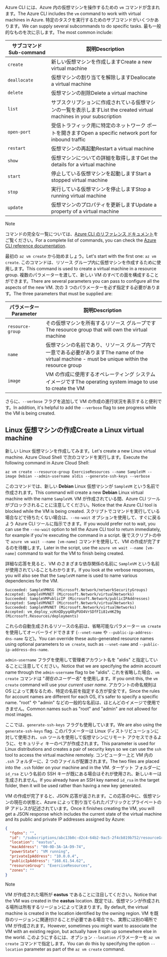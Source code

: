 <span data-ttu-id="63a16-101">Azure CLI には、Azure 内の仮想マシンを操作するための `vm` コマンドが含まれます。</span><span class="sxs-lookup"><span data-stu-id="63a16-101">The Azure CLI includes the `vm` command to work with virtual machines in Azure.</span></span> <span data-ttu-id="63a16-102">特定のタスクを実行するためのサブコマンドがいくつかあります。</span><span class="sxs-lookup"><span data-stu-id="63a16-102">We can supply several subcommands to do specific tasks.</span></span> <span data-ttu-id="63a16-103">最も一般的なものを次に示します。</span><span class="sxs-lookup"><span data-stu-id="63a16-103">The most common include:</span></span>

| <span data-ttu-id="63a16-104">サブコマンド</span><span class="sxs-lookup"><span data-stu-id="63a16-104">Sub-command</span></span> | <span data-ttu-id="63a16-105">説明</span><span class="sxs-lookup"><span data-stu-id="63a16-105">Description</span></span> |
|-------------|-------------|
| `create`    | <span data-ttu-id="63a16-106">新しい仮想マシンを作成します</span><span class="sxs-lookup"><span data-stu-id="63a16-106">Create a new virtual machine</span></span> |
| `deallocate` | <span data-ttu-id="63a16-107">仮想マシンの割り当てを解除します</span><span class="sxs-lookup"><span data-stu-id="63a16-107">Deallocate a virtual machine</span></span> |
| `delete` | <span data-ttu-id="63a16-108">仮想マシンの削除</span><span class="sxs-lookup"><span data-stu-id="63a16-108">Delete a virtual machine</span></span> |
| `list` | <span data-ttu-id="63a16-109">サブスクリプションに作成されている仮想マシンの一覧を表示します</span><span class="sxs-lookup"><span data-stu-id="63a16-109">List the created virtual machines in your subscription</span></span> |
| `open-port` | <span data-ttu-id="63a16-110">受信トラフィック用に特定のネットワーク ポートを開きます</span><span class="sxs-lookup"><span data-stu-id="63a16-110">Open a specific network port for inbound traffic</span></span> |
| `restart` | <span data-ttu-id="63a16-111">仮想マシンの再起動</span><span class="sxs-lookup"><span data-stu-id="63a16-111">Restart a virtual machine</span></span> |
| `show` | <span data-ttu-id="63a16-112">仮想マシンについての詳細を取得します</span><span class="sxs-lookup"><span data-stu-id="63a16-112">Get the details for a virtual machine</span></span> |
| `start` | <span data-ttu-id="63a16-113">停止している仮想マシンを起動します</span><span class="sxs-lookup"><span data-stu-id="63a16-113">Start a stopped virtual machine</span></span> |
| `stop` | <span data-ttu-id="63a16-114">実行している仮想マシンを停止します</span><span class="sxs-lookup"><span data-stu-id="63a16-114">Stop a running virtual machine</span></span> |
| `update` | <span data-ttu-id="63a16-115">仮想マシンのプロパティを更新します</span><span class="sxs-lookup"><span data-stu-id="63a16-115">Update a property of a virtual machine</span></span> |

> [!NOTE]
> <span data-ttu-id="63a16-116">コマンドの完全な一覧については、[Azure CLI のリファレンス ドキュメント](https://docs.microsoft.com/cli/azure/reference-index?view=azure-cli-latest)をご覧ください。</span><span class="sxs-lookup"><span data-stu-id="63a16-116">For a complete list of commands, you can check the [Azure CLI reference documentation](https://docs.microsoft.com/cli/azure/reference-index?view=azure-cli-latest).</span></span>

<span data-ttu-id="63a16-117">最初の `az vm create` から始めましょう。</span><span class="sxs-lookup"><span data-stu-id="63a16-117">Let's start with the first one: `az vm create`.</span></span> <span data-ttu-id="63a16-118">このコマンドは、リソース グループ内に仮想マシンを作成するために使用します。</span><span class="sxs-lookup"><span data-stu-id="63a16-118">This command is used to create a virtual machine in a resource group.</span></span> <span data-ttu-id="63a16-119">複数のパラメーターを渡して、新しい VM のすべての面を構成することができます。</span><span class="sxs-lookup"><span data-stu-id="63a16-119">There are several parameters you can pass to configure all the aspects of the new VM.</span></span> <span data-ttu-id="63a16-120">次の 3 つのパラメーターを必ず指定する必要があります。</span><span class="sxs-lookup"><span data-stu-id="63a16-120">The three parameters that must be supplied are:</span></span>

| <span data-ttu-id="63a16-121">パラメーター</span><span class="sxs-lookup"><span data-stu-id="63a16-121">Parameter</span></span> | <span data-ttu-id="63a16-122">説明</span><span class="sxs-lookup"><span data-stu-id="63a16-122">Description</span></span> |
|-----------|-------------|
| `resource-group` | <span data-ttu-id="63a16-123">その仮想マシンを所有するリソース グループです</span><span class="sxs-lookup"><span data-stu-id="63a16-123">The resource group that will own the virtual machine</span></span> |
| `name` | <span data-ttu-id="63a16-124">仮想マシンの名前であり、リソース グループ内で一意である必要があります</span><span class="sxs-lookup"><span data-stu-id="63a16-124">The name of the virtual machine - must be unique within the resource group</span></span> |
| `image` | <span data-ttu-id="63a16-125">VM の作成に使用するオペレーティング システム イメージです</span><span class="sxs-lookup"><span data-stu-id="63a16-125">The operating system image to use to create the VM</span></span> |

<span data-ttu-id="63a16-126">さらに、`--verbose` フラグを追加して VM の作成の進行状況を表示すると便利です。</span><span class="sxs-lookup"><span data-stu-id="63a16-126">In addition, it's helpful to add the `--verbose` flag to see progress while the VM is being created.</span></span> 

## <a name="create-a-linux-virtual-machine"></a><span data-ttu-id="63a16-127">Linux 仮想マシンの作成</span><span class="sxs-lookup"><span data-stu-id="63a16-127">Create a Linux virtual machine</span></span>

<span data-ttu-id="63a16-128">新しい Linux 仮想マシンを作成してみます。</span><span class="sxs-lookup"><span data-stu-id="63a16-128">Let's create a new Linux virtual machine.</span></span> <span data-ttu-id="63a16-129">Azure Cloud Shell で次のコマンドを実行します。</span><span class="sxs-lookup"><span data-stu-id="63a16-129">Execute the following command in Azure Cloud Shell:</span></span>

```azurecli
az vm create --resource-group ExerciseResources --name SampleVM --image Debian --admin-username aldis --generate-ssh-keys --verbose 
```

<span data-ttu-id="63a16-130">このコマンドでは、新しい **Debian** Linux 仮想マシンが `SampleVM` という名前で作成されます。</span><span class="sxs-lookup"><span data-stu-id="63a16-130">This command will create a new **Debian** Linux virtual machine with the name `SampleVM`.</span></span> <span data-ttu-id="63a16-131">VM が作成されている間、Azure CLI ツールがブロックされることに注意してください。</span><span class="sxs-lookup"><span data-stu-id="63a16-131">Notice that the Azure CLI tool is blocked while the VM is being created.</span></span> <span data-ttu-id="63a16-132">スクリプトでコマンドを実行している場合などで待ちたくない場合は、`--no-wait` オプションを使用して、すぐに戻るよう Azure CLI ツールに指示できます。</span><span class="sxs-lookup"><span data-stu-id="63a16-132">If you would prefer not to wait, you can use the `--no-wait` option to tell the Azure CLI tool to return immediately, for example if you're executing the command in a script.</span></span> <span data-ttu-id="63a16-133">後でスクリプトの中で `azure vm wait --name [vm-name]` コマンドを使用して、VM の作成が完了するのを待機します。</span><span class="sxs-lookup"><span data-stu-id="63a16-133">Later in the script, use the `azure vm wait --name [vm-name]` command to wait for the VM to finish being created.</span></span>

<span data-ttu-id="63a16-134">詳細な応答を見ると、VM のさまざまな依存関係の名前に `SampleVM` という名前が使用されていることもわかります。</span><span class="sxs-lookup"><span data-stu-id="63a16-134">If you look at the verbose responses, you will also see that the `SampleVM` name is used to name various dependencies for the VM.</span></span>

```
Succeeded: SampleVMNSG (Microsoft.Network/networkSecurityGroups)
Accepted: SampleVMVNET (Microsoft.Network/virtualNetworks)
Succeeded: SampleVMPublicIP (Microsoft.Network/publicIPAddresses)
Accepted: SampleVMVNET (Microsoft.Network/virtualNetworks)
Succeeded: SampleVMVNET (Microsoft.Network/virtualNetworks)
Accepted: vm_deploy_vzKnQDyyq48yPUO4VrSDfFIi81vHKZ9g (Microsoft.Resources/deployments)
```

<span data-ttu-id="63a16-135">これらの自動生成されるリソースの名前は、省略可能なパラメーター `vm create` を使用してオーバーライドできます (`--vnet-name` や `--public-ip-address-dns-name` など)。</span><span class="sxs-lookup"><span data-stu-id="63a16-135">You can override these auto-generated resource names using optional parameters to `vm create`, such as `--vnet-name` and `--public-ip-address-dns-name`.</span></span>

<span data-ttu-id="63a16-136">`admin-username` フラグを使用して管理者アカウント名を "aldis" と指定していることに注意してください。</span><span class="sxs-lookup"><span data-stu-id="63a16-136">Notice that we are specifying the admin account name through the `admin-username` flag to be "aldis".</span></span> <span data-ttu-id="63a16-137">これを省略した場合、`vm create` コマンドは "_現在のユーザー名_" を使用します。</span><span class="sxs-lookup"><span data-stu-id="63a16-137">If you omit this, the `vm create` command will use your _current user name_.</span></span> <span data-ttu-id="63a16-138">アカウントの命名規則は OS によって異なるため、特定の名前を指定する方が安全です。</span><span class="sxs-lookup"><span data-stu-id="63a16-138">Since the rules for account names are different for each OS, it's safer to specify a specific name.</span></span> <span data-ttu-id="63a16-139">"root" や "admin" などの一般的な名前は、ほとんどのイメージで使用できません。</span><span class="sxs-lookup"><span data-stu-id="63a16-139">Common names such as "root" and "admin" are not allowed for most images.</span></span>

<span data-ttu-id="63a16-140">ここでは、`generate-ssh-keys` フラグも使用しています。</span><span class="sxs-lookup"><span data-stu-id="63a16-140">We are also using the `generate-ssh-keys` flag.</span></span> <span data-ttu-id="63a16-141">このパラメーターは Linux ディストリビューションに対して使用され、`ssh` ツールを使用して仮想マシンにリモート アクセスできるように、セキュリティ キーのペアが作成されます。</span><span class="sxs-lookup"><span data-stu-id="63a16-141">This parameter is used for Linux distributions and creates a pair of security keys so we can use the `ssh` tool to access the virtual machine remotely.</span></span> <span data-ttu-id="63a16-142">コンピューター上と VM 内の `.ssh` フォルダーに、2 つのファイルが配置されます。</span><span class="sxs-lookup"><span data-stu-id="63a16-142">The two files are placed into the `.ssh` folder on your machine and in the VM.</span></span> <span data-ttu-id="63a16-143">ターゲット フォルダーに `id_rsa` という名前の SSH キーが既にある場合はそれが使用され、新しいキーは生成されません。</span><span class="sxs-lookup"><span data-stu-id="63a16-143">If you already have an SSH key named `id_rsa` in the target folder, then it will be used rather than having a new key generated.</span></span>

<span data-ttu-id="63a16-144">VM の作成が完了すると、JSON 応答が返されます。この応答の中に、仮想マシンの現在の状態と、Azure によって割り当てられたパブリックとプライベートの IP アドレスが記述されています。</span><span class="sxs-lookup"><span data-stu-id="63a16-144">Once it finishes creating the VM, you will get a JSON response which includes the current state of the virtual machine and its public and private IP addresses assigned by Azure:</span></span>

```json
{
  "fqdns": "",
  "id": "/subscriptions/abc13b0c-d2c4-64b2-9ac5-2f4cb819b752/resourceGroups/ExerciseResources/providers/Microsoft.Compute/virtualMachines/SampleVM",
  "location": "eastus",
  "macAddress": "00-0D-3A-1A-D9-74",
  "powerState": "VM running",
  "privateIpAddress": "10.0.0.4",
  "publicIpAddress": "168.61.54.62",
  "resourceGroup": "ExerciseResources",
  "zones": ""
}
```

> [!NOTE]
> <span data-ttu-id="63a16-145">VM が作成された場所が **eastus** であることに注目してください。</span><span class="sxs-lookup"><span data-stu-id="63a16-145">Notice that the VM was created in the **eastus** location.</span></span> <span data-ttu-id="63a16-146">既定では、仮想マシンが作成される場所は所有するリージョンによって決まります。</span><span class="sxs-lookup"><span data-stu-id="63a16-146">By default, the virtual machine is created in the location identified by the owning region.</span></span> <span data-ttu-id="63a16-147">VM を既存のリージョンに関連付けることが必要である場合でも、実際には別の場所で VM が作成されます。</span><span class="sxs-lookup"><span data-stu-id="63a16-147">However, sometimes you might want to associate the VM with an existing region, but actually have it spin up somewhere else in the world.</span></span> <span data-ttu-id="63a16-148">このようにするには、オプション `--location` パラメーターを `az vm create` コマンドで指定します。</span><span class="sxs-lookup"><span data-stu-id="63a16-148">You can do this by specifying the option `--location` parameter as part of the `az vm create` command.</span></span>